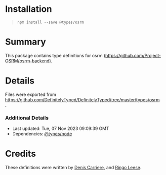 # Installation
> `npm install --save @types/osrm`

# Summary
This package contains type definitions for osrm (https://github.com/Project-OSRM/osrm-backend).

# Details
Files were exported from https://github.com/DefinitelyTyped/DefinitelyTyped/tree/master/types/osrm.

### Additional Details
 * Last updated: Tue, 07 Nov 2023 09:09:39 GMT
 * Dependencies: [@types/node](https://npmjs.com/package/@types/node)

# Credits
These definitions were written by [Denis Carriere](https://github.com/DenisCarriere), and [Ringo Leese](https://github.com/ringostarr80).
